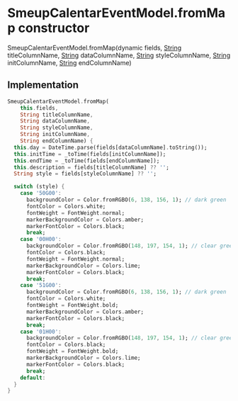 


# SmeupCalentarEventModel.fromMap constructor







SmeupCalentarEventModel.fromMap(dynamic fields, [String](https://api.flutter.dev/flutter/dart-core/String-class.html) titleColumnName, [String](https://api.flutter.dev/flutter/dart-core/String-class.html) dataColumnName, [String](https://api.flutter.dev/flutter/dart-core/String-class.html) styleColumnName, [String](https://api.flutter.dev/flutter/dart-core/String-class.html) initColumnName, [String](https://api.flutter.dev/flutter/dart-core/String-class.html) endColumnName)





## Implementation

```dart
SmeupCalentarEventModel.fromMap(
    this.fields,
    String titleColumnName,
    String dataColumnName,
    String styleColumnName,
    String initColumnName,
    String endColumnName) {
  this.day = DateTime.parse(fields[dataColumnName].toString());
  this.initTime = _toTime(fields[initColumnName]);
  this.endTime = _toTime(fields[endColumnName]);
  this.description = fields[titleColumnName] ?? '';
  String style = fields[styleColumnName] ?? '';

  switch (style) {
    case '50G00':
      backgroundColor = Color.fromRGBO(6, 138, 156, 1); // dark green
      fontColor = Colors.white;
      fontWeight = FontWeight.normal;
      markerBackgroundColor = Colors.amber;
      markerFontColor = Colors.black;
      break;
    case '00H00':
      backgroundColor = Color.fromRGBO(148, 197, 154, 1); // clear green
      fontColor = Colors.black;
      fontWeight = FontWeight.normal;
      markerBackgroundColor = Colors.lime;
      markerFontColor = Colors.black;
      break;
    case '51G00':
      backgroundColor = Color.fromRGBO(6, 138, 156, 1); // dark green
      fontColor = Colors.white;
      fontWeight = FontWeight.bold;
      markerBackgroundColor = Colors.amber;
      markerFontColor = Colors.black;
      break;
    case '01H00':
      backgroundColor = Color.fromRGBO(148, 197, 154, 1); // clear green
      fontColor = Colors.black;
      fontWeight = FontWeight.bold;
      markerBackgroundColor = Colors.lime;
      markerFontColor = Colors.black;
      break;
    default:
  }
}
```







